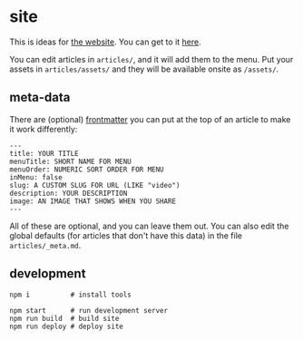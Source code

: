 # site

This is ideas for [the website](https://blarestew.com). You can get to it [here](https://blarestew.com).

You can edit articles in `articles/`, and it will add them to the menu. Put your assets in `articles/assets/` and they will be available onsite as `/assets/`.

## meta-data

There are (optional) [frontmatter](https://jekyllrb.com/docs/front-matter/) you can put at the top of an article to make it work differently:

```
---
title: YOUR TITLE
menuTitle: SHORT NAME FOR MENU
menuOrder: NUMERIC SORT ORDER FOR MENU
inMenu: false
slug: A CUSTOM SLUG FOR URL (LIKE "video")
description: YOUR DESCRIPTION
image: AN IMAGE THAT SHOWS WHEN YOU SHARE
---
```

All of these are optional, and you can leave them out. You can also edit the global defaults (for articles that don't have this data) in the file `articles/_meta.md`.


## development

```
npm i          # install tools

npm start      # run development server
npm run build  # build site
npm run deploy # deploy site
```

